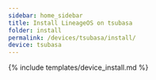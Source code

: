 ```yaml
---
sidebar: home_sidebar
title: Install LineageOS on tsubasa
folder: install
permalink: /devices/tsubasa/install/
device: tsubasa
---
```

{% include templates/device_install.md %}

